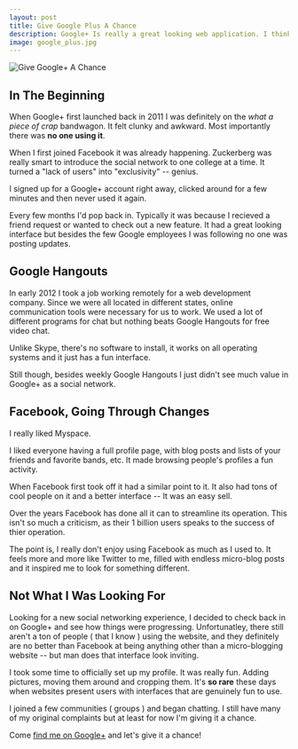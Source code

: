 ```yaml
---
layout: post
title: Give Google Plus A Chance
description: Google+ Is really a great looking web application. I think if it had the user base it would be way more fun to use than Facebook.
image: google_plus.jpg
---
```


<img src="{{ site.url }}/images/google_plus.jpg" alt="Give Google+ A Chance" />

## In The Beginning

When Google+ first launched back in 2011 I was definitely on the *what a piece of crap* bandwagon. It felt clunky and awkward. Most importantly there was **no one using it**.

When I first joined Facebook it was already happening. Zuckerberg was really smart to introduce the social network to one college at a time. It turned a "lack of users" into "exclusivity" -- genius.

I signed up for a Google+ account right away, clicked around for a few minutes and then never used it again.

Every few months I'd pop back in. Typically it was because I recieved a friend request or wanted to check out a new feature. It had a great looking interface but besides the few Google employees I was following no one was posting updates.

## Google Hangouts

In early 2012 I took a job working remotely for a web development company. Since we were all located in different states, online communication tools were necessary for us to work. We used a lot of different programs for chat but nothing beats Google Hangouts for free video chat.

Unlike Skype, there's no software to install, it works on all operating systems and it just has a fun interface.

Still though, besides weekly Google Hangouts I just didn't see much value in Google+ as a social network.

## Facebook, Going Through Changes

I really liked Myspace.

I liked everyone having a full profile page, with blog posts and lists of your friends and favorite bands, etc. It made browsing people's profiles a fun activity.

When Facebook first took off it had a similar point to it. It also had tons of cool people on it and a better interface -- It was an easy sell.

Over the years Facebook has done all it can to streamline its operation. This isn't so much a criticism, as their 1 billion users speaks to the success of thier operation.

The point is, I really don't enjoy using Facebook as much as I used to. It feels more and more like Twitter to me, filled with endless micro-blog posts and it inspired me to look for something different.

## Not What I Was Looking For

Looking for a new social networking experience, I decided to check back in on Google+ and see how things were progressing. Unfortunatley, there still aren't a ton of people ( that I know ) using the website, and they definitely are no better than Facebook at being anything other than a micro-blogging website -- but man does that interface look inviting.

I took some time to officially set up my profile. It was really fun. Adding pictures, moving them around and cropping them. It's **so rare** these days when websites present users with interfaces that are genuinely fun to use.

I joined a few communities ( groups ) and began chatting. I still have many of my original complaints but at least for now I'm giving it a chance.

Come <a href="https://plus.google.com/u/0/102333084042438038555/posts">find me on Google+</a> and let's give it a chance!
